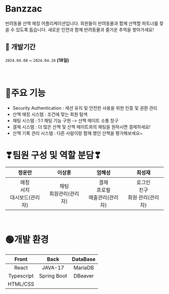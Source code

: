# Banzzac
 반려동물 산책 매칭 어플리케이션입니다.
 회원들이 반려동물과 함께 산책할 파트너를 찾을 수 있도록 돕습니다.
 새로운 인연과 함께 반려동물과 즐거운 추억을 쌓아가세요!

## 📅 개발기간
 `2024.04.08` ~ `2024.04.26` <strong>(18일) </strong>
 <br/><br/><br/>

# 💬주요 기능
- Security Authentication : 세션 유지 및 안전한 사용을 위한 인증 및 권환 관리
- 산책 매칭 시스템 : 조건에 맞는 회원 탐색
- 채팅 시스템 : 1:1 채팅 기능 구현 -> 산책 메이트 소통 창구
- 결제 시스템 : 더 많은 산책 및 산책 메이트와의 채팅을 원하시면 결제하세요!
- 산책 기록 관리 시스템 : 다른 사람이랑 함께 했던 산책을 평가해보세요~

# ❣팀원 구성 및 역할 분담❣

<div align="center">

|정운만|이상훈|엄혜성|최성재|
|:-:|:-:|:-:|:-:|
|매칭 <br/>서치 <br/>대시보드(관리자) <br/> |채팅 <br/>회원관리(관리자)<br/>| 결제 <br/>프로필 <br/>매출관리(관리자) <br/> |로그인 <br/>친구 <br/>회원 관리(관리자) <br/> |

</div>
<br>

# 🟢개발 환경

|Front|Back|DataBase|
|:-:|:-:|:-:|
|React|JAVA-17|MariaDB|
|Typescript|Spring Boot|DBeaver|
|HTML/CSS|||


